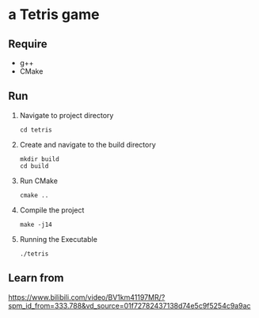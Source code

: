 # a Tetris game

## Require

- g++
- CMake

## Run

1. Navigate to  project directory

   ```
   cd tetris
   ```

   

2. Create and navigate to the build directory

   ```
   mkdir build
   cd build
   ```

   

3. Run CMake

   ```
   cmake ..
   ```

   

4. Compile the project

   ```
   make -j14
   ```

   

5. Running the Executable

   ```
   ./tetris
   ```

   

## Learn from

https://www.bilibili.com/video/BV1km41197MR/?spm_id_from=333.788&vd_source=01f72782437138d74e5c9f5254c9a9ac
